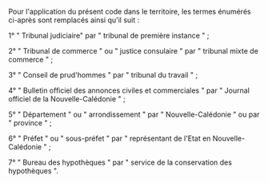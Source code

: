Pour l'application du présent code dans le territoire, les termes énumérés ci-après sont remplacés ainsi qu'il suit :

1° " Tribunal judiciaire" par " tribunal de première instance " ;

2° " Tribunal de commerce " ou " justice consulaire " par " tribunal mixte de commerce " ;

3° " Conseil de prud'hommes " par " tribunal du travail " ;

4° " Bulletin officiel des annonces civiles et commerciales " par " Journal officiel de la Nouvelle-Calédonie " ;

5° " Département " ou " arrondissement " par " Nouvelle-Calédonie " ou par " province " ;

6° " Préfet " ou " sous-préfet " par " représentant de l'Etat en Nouvelle-Calédonie " ;

7° " Bureau des hypothèques " par " service de la conservation des hypothèques ".
